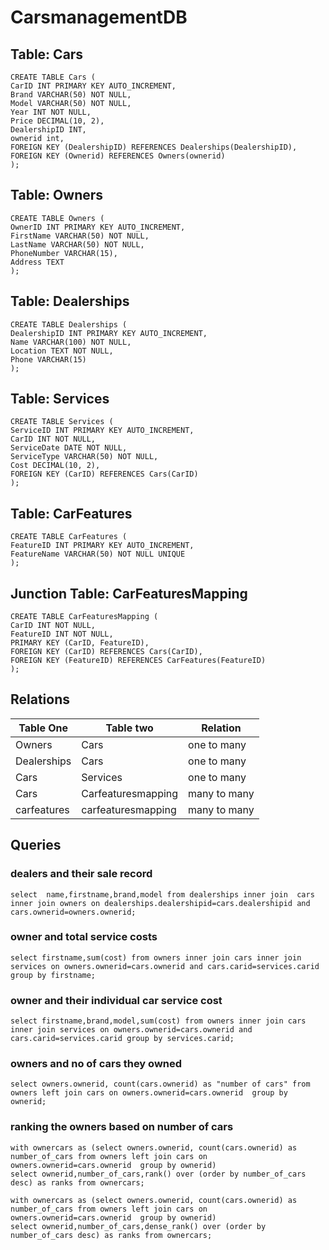 # CarsmanagementDB
## Table: Cars
```
CREATE TABLE Cars (
CarID INT PRIMARY KEY AUTO_INCREMENT,
Brand VARCHAR(50) NOT NULL,
Model VARCHAR(50) NOT NULL,
Year INT NOT NULL,
Price DECIMAL(10, 2),
DealershipID INT,
ownerid int,
FOREIGN KEY (DealershipID) REFERENCES Dealerships(DealershipID),
FOREIGN KEY (Ownerid) REFERENCES Owners(ownerid)
);
```
## Table: Owners
```
CREATE TABLE Owners (
OwnerID INT PRIMARY KEY AUTO_INCREMENT,
FirstName VARCHAR(50) NOT NULL,
LastName VARCHAR(50) NOT NULL,
PhoneNumber VARCHAR(15),
Address TEXT
);
```
## Table: Dealerships
```
CREATE TABLE Dealerships (
DealershipID INT PRIMARY KEY AUTO_INCREMENT,
Name VARCHAR(100) NOT NULL,
Location TEXT NOT NULL,
Phone VARCHAR(15)
);
```
## Table: Services
```
CREATE TABLE Services (
ServiceID INT PRIMARY KEY AUTO_INCREMENT,
CarID INT NOT NULL,
ServiceDate DATE NOT NULL,
ServiceType VARCHAR(50) NOT NULL,
Cost DECIMAL(10, 2),
FOREIGN KEY (CarID) REFERENCES Cars(CarID)
);
```
## Table: CarFeatures
```
CREATE TABLE CarFeatures (
FeatureID INT PRIMARY KEY AUTO_INCREMENT,
FeatureName VARCHAR(50) NOT NULL UNIQUE
);
```
## Junction Table: CarFeaturesMapping
```
CREATE TABLE CarFeaturesMapping (
CarID INT NOT NULL,
FeatureID INT NOT NULL,
PRIMARY KEY (CarID, FeatureID),
FOREIGN KEY (CarID) REFERENCES Cars(CarID),
FOREIGN KEY (FeatureID) REFERENCES CarFeatures(FeatureID)
);
```
## Relations
|Table One| Table two | Relation |
|---------|-----------|----------|
|Owners|Cars|one to many|
|Dealerships | Cars|one to many|
|Cars|Services|one to many|
|Cars|Carfeaturesmapping|many to many|
|carfeatures|carfeaturesmapping|many to many|

## Queries
### dealers and their sale record
```
select  name,firstname,brand,model from dealerships inner join  cars inner join owners on dealerships.dealershipid=cars.dealershipid and cars.ownerid=owners.ownerid;
```
### owner and total service costs
```
select firstname,sum(cost) from owners inner join cars inner join services on owners.ownerid=cars.ownerid and cars.carid=services.carid group by firstname;
```
### owner and their individual car service cost
```
select firstname,brand,model,sum(cost) from owners inner join cars inner join services on owners.ownerid=cars.ownerid and cars.carid=services.carid group by services.carid;
```
### owners and no of cars they owned 
```
select owners.ownerid, count(cars.ownerid) as "number of cars" from owners left join cars on owners.ownerid=cars.ownerid  group by ownerid;
```
### ranking the owners based on number of cars 
```
with ownercars as (select owners.ownerid, count(cars.ownerid) as number_of_cars from owners left join cars on owners.ownerid=cars.ownerid  group by ownerid)
select ownerid,number_of_cars,rank() over (order by number_of_cars desc) as ranks from ownercars;

```
```
with ownercars as (select owners.ownerid, count(cars.ownerid) as number_of_cars from owners left join cars on owners.ownerid=cars.ownerid  group by ownerid)
select ownerid,number_of_cars,dense_rank() over (order by number_of_cars desc) as ranks from ownercars;

```

